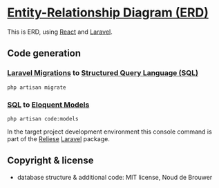 # [Entity-Relationship Diagram (ERD)](https://en.wikipedia.org/wiki/Entity–relationship_model)

This is ERD, using [React](https://reactjs.org/) and [Laravel](https://laravel.com/).

## Code generation

### [Laravel Migrations](https://laravel.com/docs/master/migrations) to [Structured Query Language (SQL)](https://en.wikipedia.org/wiki/SQL)

```
php artisan migrate
```
### [SQL](https://en.wikipedia.org/wiki/SQL) to [Eloquent Models](https://laravel.com/docs/master/eloquent)

```
php artisan code:models
```
In the target project development environment this console command is part of the [Reliese](https://github.com/reliese/laravel) [Laravel](https://github.com/laravel/laravel) package.

## Copyright & license

- database structure & additional code: MIT license, Noud de Brouwer
